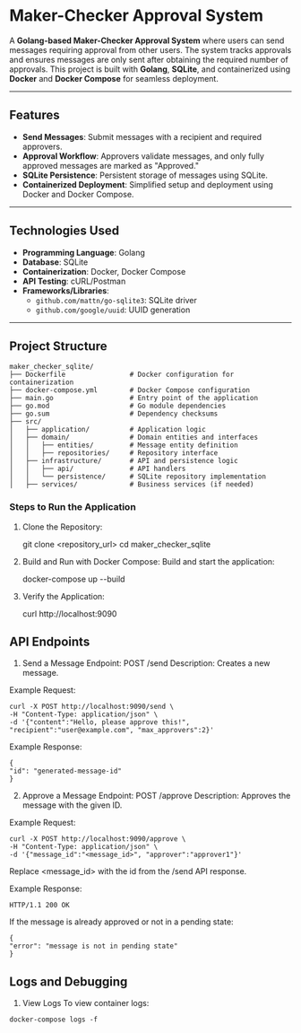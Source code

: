 # Maker-Checker Approval System

A **Golang-based Maker-Checker Approval System** where users can send messages requiring approval from other users. The system tracks approvals and ensures messages are only sent after obtaining the required number of approvals. This project is built with **Golang**, **SQLite**, and containerized using **Docker** and **Docker Compose** for seamless deployment.

---

## Features

- **Send Messages**: Submit messages with a recipient and required approvers.
- **Approval Workflow**: Approvers validate messages, and only fully approved messages are marked as "Approved."
- **SQLite Persistence**: Persistent storage of messages using SQLite.
- **Containerized Deployment**: Simplified setup and deployment using Docker and Docker Compose.

---

## Technologies Used

- **Programming Language**: Golang
- **Database**: SQLite
- **Containerization**: Docker, Docker Compose
- **API Testing**: cURL/Postman
- **Frameworks/Libraries**:
  - `github.com/mattn/go-sqlite3`: SQLite driver
  - `github.com/google/uuid`: UUID generation

---

## Project Structure

    maker_checker_sqlite/
    ├── Dockerfile                # Docker configuration for containerization
    ├── docker-compose.yml        # Docker Compose configuration
    ├── main.go                   # Entry point of the application
    ├── go.mod                    # Go module dependencies
    ├── go.sum                    # Dependency checksums
    ├── src/
    │   ├── application/          # Application logic
    │   ├── domain/               # Domain entities and interfaces
    │   │   ├── entities/         # Message entity definition
    │   │   ├── repositories/     # Repository interface
    │   ├── infrastructure/       # API and persistence logic
    │   │   ├── api/              # API handlers
    │   │   └── persistence/      # SQLite repository implementation
    │   ├── services/             # Business services (if needed)


### Steps to Run the Application

1. Clone the Repository:

    git clone <repository_url>
    cd maker_checker_sqlite


2. Build and Run with Docker Compose:
   Build and start the application:

    docker-compose up --build

3. Verify the Application:

    curl http://localhost:9090  



## API Endpoints

1. Send a Message
Endpoint: POST /send
Description: Creates a new message.

Example Request:

    curl -X POST http://localhost:9090/send \
    -H "Content-Type: application/json" \
    -d '{"content":"Hello, please approve this!", "recipient":"user@example.com", "max_approvers":2}'

Example Response:

    {
    "id": "generated-message-id"
    }


2. Approve a Message
Endpoint: POST /approve
Description: Approves the message with the given ID.

Example Request:

    curl -X POST http://localhost:9090/approve \
    -H "Content-Type: application/json" \
    -d '{"message_id":"<message_id>", "approver":"approver1"}'

Replace <message_id> with the id from the /send API response.

Example Response:

    HTTP/1.1 200 OK

If the message is already approved or not in a pending state:

    {
    "error": "message is not in pending state"
    }


## Logs and Debugging
   1. View Logs
   To view container logs:

    docker-compose logs -f